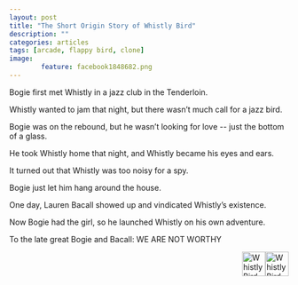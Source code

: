 ```yaml
---
layout: post
title: "The Short Origin Story of Whistly Bird"
description: ""
categories: articles
tags: [arcade, flappy bird, clone]
image: 
        feature: facebook1848682.png
---
```

Bogie first met Whistly in a jazz club in the Tenderloin.

Whistly wanted to jam that night, but there wasn’t much call for a jazz bird.

Bogie was on the rebound, but he wasn’t looking for love -- just the bottom of a glass.

He took Whistly home that night, and Whistly became his eyes and ears.

It turned out that Whistly was too noisy for a spy.

Bogie just let him hang around the house.

One day, Lauren Bacall showed up and vindicated Whistly’s existence.

Now Bogie had the girl, so he launched Whistly on his own adventure.

To the late great Bogie and Bacall: WE ARE NOT WORTHY

<a href="http://www.slidedb.com/games/whistly-bird" title="View Whistly Bird on Slide DB" target="_blank"><img src="http://media.slidedb.com/images/global/slidedb.png" alt="Whistly Bird" style="float:right; width:42px !important;height:44px !important;"/></a>
<a href="http://www.indiedb.com/games/whistly-bird" title="View Whistly Bird on Indie DB" target="_blank"><img src="http://media.indiedb.com/images/global/indiedb.png" alt="Whistly Bird" style="float:right; width:42px !important;height:44px !important;"/></a>